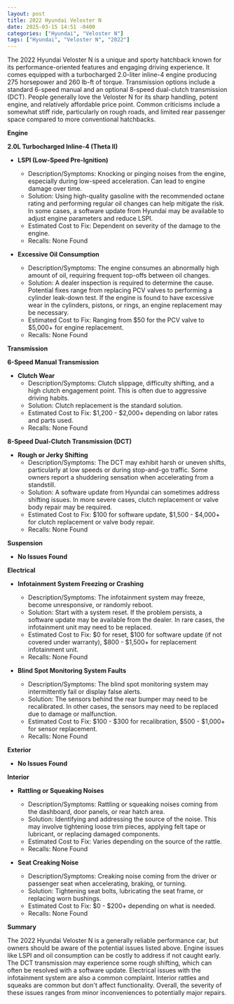 ```yaml
---
layout: post
title: 2022 Hyundai Veloster N
date: 2025-03-15 14:51 -0400
categories: ["Hyundai", "Veloster N"]
tags: ["Hyundai", "Veloster N", "2022"]
---
```

The 2022 Hyundai Veloster N is a unique and sporty hatchback known for its performance-oriented features and engaging driving experience. It comes equipped with a turbocharged 2.0-liter inline-4 engine producing 275 horsepower and 260 lb-ft of torque. Transmission options include a standard 6-speed manual and an optional 8-speed dual-clutch transmission (DCT). People generally love the Veloster N for its sharp handling, potent engine, and relatively affordable price point. Common criticisms include a somewhat stiff ride, particularly on rough roads, and limited rear passenger space compared to more conventional hatchbacks.

**Engine**

**2.0L Turbocharged Inline-4 (Theta II)**

*   **LSPI (Low-Speed Pre-Ignition)**
    *   Description/Symptoms: Knocking or pinging noises from the engine, especially during low-speed acceleration. Can lead to engine damage over time.
    *   Solution: Using high-quality gasoline with the recommended octane rating and performing regular oil changes can help mitigate the risk. In some cases, a software update from Hyundai may be available to adjust engine parameters and reduce LSPI.
    *   Estimated Cost to Fix: Dependent on severity of the damage to the engine.
    *   Recalls: None Found

*   **Excessive Oil Consumption**
    *   Description/Symptoms: The engine consumes an abnormally high amount of oil, requiring frequent top-offs between oil changes.
    *   Solution: A dealer inspection is required to determine the cause. Potential fixes range from replacing PCV valves to performing a cylinder leak-down test. If the engine is found to have excessive wear in the cylinders, pistons, or rings, an engine replacement may be necessary.
    *   Estimated Cost to Fix: Ranging from $50 for the PCV valve to $5,000+ for engine replacement.
    *   Recalls: None Found

**Transmission**

**6-Speed Manual Transmission**

*   **Clutch Wear**
    *   Description/Symptoms: Clutch slippage, difficulty shifting, and a high clutch engagement point. This is often due to aggressive driving habits.
    *   Solution: Clutch replacement is the standard solution.
    *   Estimated Cost to Fix: $1,200 - $2,000+ depending on labor rates and parts used.
    *   Recalls: None Found

**8-Speed Dual-Clutch Transmission (DCT)**

*   **Rough or Jerky Shifting**
    *   Description/Symptoms: The DCT may exhibit harsh or uneven shifts, particularly at low speeds or during stop-and-go traffic. Some owners report a shuddering sensation when accelerating from a standstill.
    *   Solution: A software update from Hyundai can sometimes address shifting issues. In more severe cases, clutch replacement or valve body repair may be required.
    *   Estimated Cost to Fix: $100 for software update, $1,500 - $4,000+ for clutch replacement or valve body repair.
    *   Recalls: None Found

**Suspension**

*   **No Issues Found**

**Electrical**

*   **Infotainment System Freezing or Crashing**
    *   Description/Symptoms: The infotainment system may freeze, become unresponsive, or randomly reboot.
    *   Solution: Start with a system reset. If the problem persists, a software update may be available from the dealer. In rare cases, the infotainment unit may need to be replaced.
    *   Estimated Cost to Fix: $0 for reset, $100 for software update (if not covered under warranty), $800 - $1,500+ for replacement infotainment unit.
    *   Recalls: None Found

*   **Blind Spot Monitoring System Faults**
    *   Description/Symptoms: The blind spot monitoring system may intermittently fail or display false alerts.
    *   Solution: The sensors behind the rear bumper may need to be recalibrated. In other cases, the sensors may need to be replaced due to damage or malfunction.
    *   Estimated Cost to Fix: $100 - $300 for recalibration, $500 - $1,000+ for sensor replacement.
    *   Recalls: None Found

**Exterior**

*   **No Issues Found**

**Interior**

*   **Rattling or Squeaking Noises**
    *   Description/Symptoms: Rattling or squeaking noises coming from the dashboard, door panels, or rear hatch area.
    *   Solution: Identifying and addressing the source of the noise. This may involve tightening loose trim pieces, applying felt tape or lubricant, or replacing damaged components.
    *   Estimated Cost to Fix: Varies depending on the source of the rattle.
    *   Recalls: None Found

*   **Seat Creaking Noise**
    *   Description/Symptoms: Creaking noise coming from the driver or passenger seat when accelerating, braking, or turning.
    *   Solution: Tightening seat bolts, lubricating the seat frame, or replacing worn bushings.
    *   Estimated Cost to Fix: $0 - $200+ depending on what is needed.
    *   Recalls: None Found

**Summary**

The 2022 Hyundai Veloster N is a generally reliable performance car, but owners should be aware of the potential issues listed above. Engine issues like LSPI and oil consumption can be costly to address if not caught early. The DCT transmission may experience some rough shifting, which can often be resolved with a software update. Electrical issues with the infotainment system are also a common complaint. Interior rattles and squeaks are common but don't affect functionality. Overall, the severity of these issues ranges from minor inconveniences to potentially major repairs.

